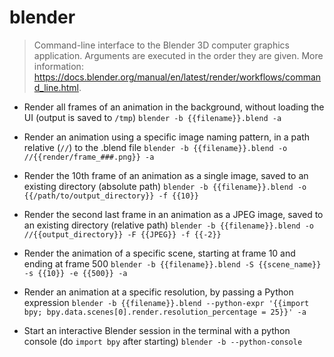 # blender
> Command-line interface to the Blender 3D computer graphics application.
> Arguments are executed in the order they are given.
> More information: <https://docs.blender.org/manual/en/latest/render/workflows/command_line.html>.

- Render all frames of an animation in the background, without loading the UI (output is saved to `/tmp`)
`blender -b {{filename}}.blend -a`

- Render an animation using a specific image naming pattern, in a path relative (`//`) to the .blend file
`blender -b {{filename}}.blend -o //{{render/frame_###.png}} -a`

- Render the 10th frame of an animation as a single image, saved to an existing directory (absolute path)
`blender -b {{filename}}.blend -o {{/path/to/output_directory}} -f {{10}}`

- Render the second last frame in an animation as a JPEG image, saved to an existing directory (relative path)
`blender -b {{filename}}.blend -o //{{output_directory}} -F {{JPEG}} -f {{-2}}`

- Render the animation of a specific scene, starting at frame 10 and ending at frame 500
`blender -b {{filename}}.blend -S {{scene_name}} -s {{10}} -e {{500}} -a`

- Render an animation at a specific resolution, by passing a Python expression
`blender -b {{filename}}.blend --python-expr '{{import bpy; bpy.data.scenes[0].render.resolution_percentage = 25}}' -a`

- Start an interactive Blender session in the terminal with a python console (do `import bpy` after starting)
`blender -b --python-console`
